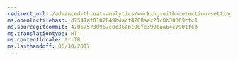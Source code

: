 ```yaml
---
redirect_url: /advanced-threat-analytics/working-with-detection-settings
ms.openlocfilehash: d7541af0107849b4acf4208aec21c0b30369cfc1
ms.sourcegitcommit: 470675730967e0c36ebc90fc399baa64e7901f6b
ms.translationtype: HT
ms.contentlocale: tr-TR
ms.lasthandoff: 06/30/2017
---
```

